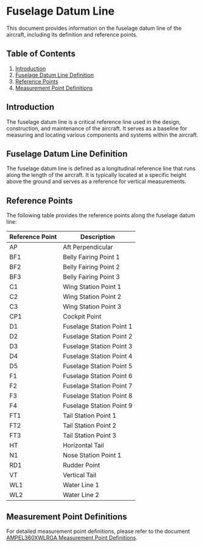# Fuselage Datum Line

This document provides information on the fuselage datum line of the aircraft, including its definition and reference points.

## Table of Contents

1. [Introduction](#introduction)
2. [Fuselage Datum Line Definition](#fuselage-datum-line-definition)
3. [Reference Points](#reference-points)
4. [Measurement Point Definitions](../ATA06/GPAM-AMPEL-0201-06-003-A.md)

## Introduction

The fuselage datum line is a critical reference line used in the design, construction, and maintenance of the aircraft. It serves as a baseline for measuring and locating various components and systems within the aircraft.

## Fuselage Datum Line Definition

The fuselage datum line is defined as a longitudinal reference line that runs along the length of the aircraft. It is typically located at a specific height above the ground and serves as a reference for vertical measurements.

## Reference Points

The following table provides the reference points along the fuselage datum line:

| Reference Point | Description                          |
|-----------------|--------------------------------------|
| AP              | Aft Perpendicular                    |
| BF1             | Belly Fairing Point 1                |
| BF2             | Belly Fairing Point 2                |
| BF3             | Belly Fairing Point 3                |
| C1              | Wing Station Point 1                 |
| C2              | Wing Station Point 2                 |
| C3              | Wing Station Point 3                 |
| CP1             | Cockpit Point                        |
| D1              | Fuselage Station Point 1             |
| D2              | Fuselage Station Point 2             |
| D3              | Fuselage Station Point 3             |
| D4              | Fuselage Station Point 4             |
| D5              | Fuselage Station Point 5             |
| F1              | Fuselage Station Point 6             |
| F2              | Fuselage Station Point 7             |
| F3              | Fuselage Station Point 8             |
| F4              | Fuselage Station Point 9             |
| FT1             | Tail Station Point 1                 |
| FT2             | Tail Station Point 2                 |
| FT3             | Tail Station Point 3                 |
| HT              | Horizontal Tail                      |
| N1              | Nose Station Point 1                 |
| RD1             | Rudder Point                         |
| VT              | Vertical Tail                        |
| WL1             | Water Line 1                         |
| WL2             | Water Line 2                         |

## Measurement Point Definitions

For detailed measurement point definitions, please refer to the document [AMPEL360XWLRGA Measurement Point Definitions](../ATA06/GPAM-AMPEL-0201-06-003-A.md).
